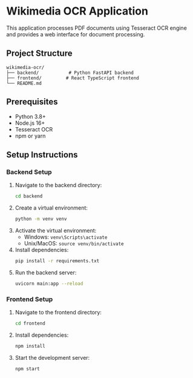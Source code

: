 # Wikimedia OCR Application

This application processes PDF documents using Tesseract OCR engine and provides a web interface for document processing.

## Project Structure
```
wikimedia-ocr/
├── backend/           # Python FastAPI backend
├── frontend/         # React TypeScript frontend
└── README.md
```

## Prerequisites
- Python 3.8+
- Node.js 16+
- Tesseract OCR
- npm or yarn

## Setup Instructions

### Backend Setup
1. Navigate to the backend directory:
   ```bash
   cd backend
   ```
2. Create a virtual environment:
   ```bash
   python -m venv venv
   ```
3. Activate the virtual environment:
   - Windows: `venv\Scripts\activate`
   - Unix/MacOS: `source venv/bin/activate`
4. Install dependencies:
   ```bash
   pip install -r requirements.txt
   ```
5. Run the backend server:
   ```bash
   uvicorn main:app --reload
   ```

### Frontend Setup
1. Navigate to the frontend directory:
   ```bash
   cd frontend
   ```
2. Install dependencies:
   ```bash
   npm install
   ```
3. Start the development server:
   ```bash
   npm start
   ```

